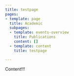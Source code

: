 ```yaml
---
title: testpage
pages:
- template: page
  title: Academic
  subpages:
  - template: events-overview
    title: Publications
    content: []
  - template: content
    title: testpage

---
```

Content!!!